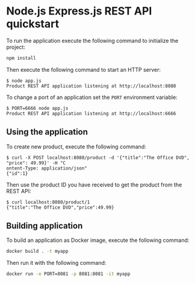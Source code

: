 # Node.js Express.js REST API quickstart

To run the application execute the following command to initialize the project:

```bash
npm install
```

Then execute the following command to start an HTTP server:

```
$ node app.js
Product REST API application listening at http://localhost:8080
```

To change a port of an application set the `PORT` environment variable:

```
$ PORT=6666 node app.js
Product REST API application listening at http://localhost:6666
```

## Using the application

To create new product, execute the following command:

```
$ curl -X POST localhost:8080/product -d '{"title":"The Office DVD", "price": 49.99}' -H "C
ontent-Type: application/json"
{"id":1}
```

Then use the product ID you have received to get the product from the REST API:

```
$ curl localhost:8080/product/1
{"title":"The Office DVD","price":49.99}
```

## Building application

To build an application as Docker image, execute the following command:

```bash
docker build . -t myapp
```

Then run it with the following command:

```bash
docker run -e PORT=8081 -p 8081:8081 -it myapp 
```